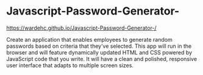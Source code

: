 # Javascript-Password-Generator-
https://wardehc.github.io/Javascript-Password-Generator-/

Create an application that enables employees to generate random passwords based on criteria that they’ve selected. This app will run in the browser and will feature dynamically updated HTML and CSS powered by JavaScript code that you write. It will have a clean and polished, responsive user interface that adapts to multiple screen sizes.


